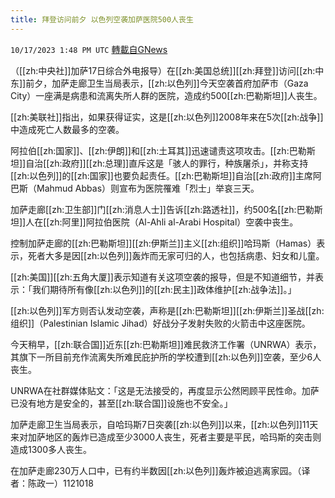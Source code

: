 ```yaml
---
title: 拜登访问前夕 以色列空袭加萨医院500人丧生
---
```

`10/17/2023 1:48 PM UTC` [轉載自GNews](https://gnews.org/articles/1846949)

（[[zh:中央社]]加萨17日综合外电报导）在[[zh:美国总统]][[zh:拜登]]访问[[zh:中东]]前夕，加萨走廊卫生当局表示，[[zh:以色列]]今天空袭首府加萨市（Gaza City）一座满是病患和流离失所人群的医院，造成约500[[zh:巴勒斯坦]]人丧生。

[[zh:美联社]]指出，如果获得证实，这是[[zh:以色列]]2008年来在5次[[zh:战争]]中造成死亡人数最多的空袭。

阿拉伯[[zh:国家]]、[[zh:伊朗]]和[[zh:土耳其]]迅速谴责这项攻击。[[zh:巴勒斯坦]]自治[[zh:政府]][[zh:总理]]直斥这是「骇人的罪行，种族屠杀」，并称支持[[zh:以色列]]的[[zh:国家]]也要负起责任。[[zh:巴勒斯坦]]自治[[zh:政府]]主席阿巴斯（Mahmud Abbas）则宣布为医院罹难「烈士」举哀三天。

加萨走廊[[zh:卫生部]]门[[zh:消息人士]]告诉[[zh:路透社]]，约500名[[zh:巴勒斯坦]]人在[[zh:阿里]]阿拉伯医院（Al-Ahli al-Arabi Hospital）空袭中丧生。

控制加萨走廊的[[zh:巴勒斯坦]][[zh:伊斯兰]]主义[[zh:组织]]哈玛斯（Hamas）表示，死者大多是因[[zh:以色列]]轰炸而无家可归的人，也包括病患、妇女和儿童。

[[zh:美国]][[zh:五角大厦]]表示知道有关这项空袭的报导，但是不知道细节，并表示：「我们期待所有像[[zh:以色列]]的[[zh:民主]]政体维护[[zh:战争法]]。」

[[zh:以色列]]军方则否认发动空袭，声称是[[zh:巴勒斯坦]][[zh:伊斯兰]]圣战[[zh:组织]]（Palestinian Islamic Jihad）好战分子发射失败的火箭击中这座医院。

今天稍早，[[zh:联合国]]近东[[zh:巴勒斯坦]]难民救济工作署（UNRWA）表示，其旗下一所目前充作流离失所难民庇护所的学校遭到[[zh:以色列]]空袭，至少6人丧生。

UNRWA在社群媒体贴文：「这是无法接受的，再度显示公然罔顾平民性命。加萨已没有地方是安全的，甚至[[zh:联合国]]设施也不安全。」

加萨走廊卫生当局表示，自哈玛斯7日突袭[[zh:以色列]]以来，[[zh:以色列]]11天来对加萨地区的轰炸已造成至少3000人丧生，死者主要是平民，哈玛斯的突击则造成1300多人丧生。

在加萨走廊230万人口中，已有约半数因[[zh:以色列]]轰炸被迫逃离家园。（译者：陈政一）1121018

